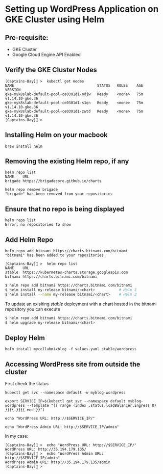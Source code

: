 # Setting up WordPress Application on GKE Cluster using Helm


## Pre-requisite:

- GKE Cluster
- Google Cloud Engine API Enabled


## Verify the GKE Cluster Nodes

```
[Captains-Bay]🚩 >  kubectl get nodes
NAME                                      STATUS   ROLES    AGE   VERSION
gke-myk8slab-default-pool-ce0301d1-ndjw   Ready    <none>   75m   v1.14.10-gke.36
gke-myk8slab-default-pool-ce0301d1-s1qn   Ready    <none>   75m   v1.14.10-gke.36
gke-myk8slab-default-pool-ce0301d1-zwtd   Ready    <none>   75m   v1.14.10-gke.36
[Captains-Bay]🚩 >
```

## Installing Helm on your macbook

```
brew install helm
```

## Removing the existing Helm repo, if any

```
helm repo list
NAME   	URL
brigade	https://brigadecore.github.io/charts
```

```
helm repo remove brigade
"brigade" has been removed from your repositories
```

## Ensure that no repo is being displayed

```
helm repo list
Error: no repositories to show
```

## Add Helm Repo

```
helm repo add bitnami https://charts.bitnami.com/bitnami
"bitnami" has been added to your repositories
```

```
[Captains-Bay]🚩 >  helm repo list
NAME   	URL
stable 	https://kubernetes-charts.storage.googleapis.com
bitnami	https://charts.bitnami.com/bitnami
```

```bash
$ helm repo add bitnami https://charts.bitnami.com/bitnami
$ helm install my-release bitnami/<chart>           # Helm 3
$ helm install --name my-release bitnami/<chart>    # Helm 2
```

To update an exisiting _stable_ deployment with a chart hosted in the bitnami repository you can execute

```bash
$ helm repo add bitnami https://charts.bitnami.com/bitnami
$ helm upgrade my-release bitnami/<chart>
```

## Deploy Helm

```
helm install mycollabnixblog -f values.yaml stable/wordpress
```

## Accessing  WordPress site from outside the cluster

First check the status

```
kubectl get svc --namespace default -w myblog-wordpress
```

```
export SERVICE_IP=$(kubectl get svc --namespace default myblog-wordpress --template "{{ range (index .status.loadBalancer.ingress 0) }}{{.}}{{ end }}")
```

```
echo "WordPress URL: http://$SERVICE_IP/"
```

```
echo "WordPress Admin URL: http://$SERVICE_IP/admin"
```

In my case:

```
[Captains-Bay]🚩 >  echo "WordPress URL: http://$SERVICE_IP/"
WordPress URL: http://35.194.179.135/
[Captains-Bay]🚩 >  echo "WordPress Admin URL: http://$SERVICE_IP/admin"
WordPress Admin URL: http://35.194.179.135/admin
[Captains-Bay]🚩 >
```






